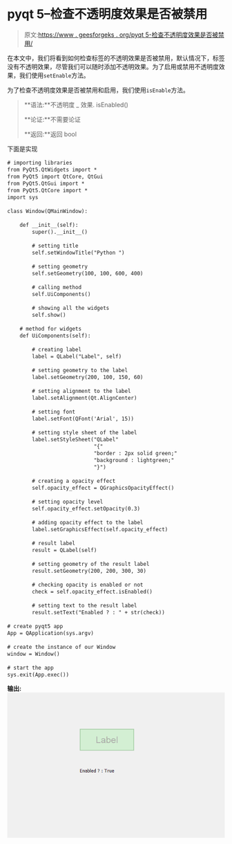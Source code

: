 # pyqt 5–检查不透明度效果是否被禁用

> 原文:[https://www . geesforgeks . org/pyqt 5-检查不透明度效果是否被禁用/](https://www.geeksforgeeks.org/pyqt5-checking-if-the-opacity-effect-is-disabled-or-not/)

在本文中，我们将看到如何检查标签的不透明效果是否被禁用，默认情况下，标签没有不透明效果，尽管我们可以随时添加不透明效果。为了启用或禁用不透明度效果，我们使用`setEnable`方法。

为了检查不透明度效果是否被禁用和启用，我们使用`isEnable`方法。

> **语法:**不透明度 _ 效果. isEnabled()
> 
> **论证:**不需要论证
> 
> **返回:**返回 bool

下面是实现

```
# importing libraries
from PyQt5.QtWidgets import * 
from PyQt5 import QtCore, QtGui
from PyQt5.QtGui import * 
from PyQt5.QtCore import * 
import sys

class Window(QMainWindow):

    def __init__(self):
        super().__init__()

        # setting title
        self.setWindowTitle("Python ")

        # setting geometry
        self.setGeometry(100, 100, 600, 400)

        # calling method
        self.UiComponents()

        # showing all the widgets
        self.show()

    # method for widgets
    def UiComponents(self):

        # creating label
        label = QLabel("Label", self)

        # setting geometry to the label
        label.setGeometry(200, 100, 150, 60)

        # setting alignment to the label
        label.setAlignment(Qt.AlignCenter)

        # setting font
        label.setFont(QFont('Arial', 15))

        # setting style sheet of the label
        label.setStyleSheet("QLabel"
                            "{"
                            "border : 2px solid green;"
                            "background : lightgreen;"
                            "}")

        # creating a opacity effect
        self.opacity_effect = QGraphicsOpacityEffect()

        # setting opacity level
        self.opacity_effect.setOpacity(0.3)

        # adding opacity effect to the label
        label.setGraphicsEffect(self.opacity_effect)

        # result label
        result = QLabel(self)

        # setting geometry of the result label
        result.setGeometry(200, 200, 300, 30)

        # checking opacity is enabled or not
        check = self.opacity_effect.isEnabled()

        # setting text to the result label
        result.setText("Enabled ? : " + str(check))

# create pyqt5 app
App = QApplication(sys.argv)

# create the instance of our Window
window = Window()

# start the app
sys.exit(App.exec())
```

**输出:**
![](img/7290fae1127863f88e4fa3a462b277a5.png)